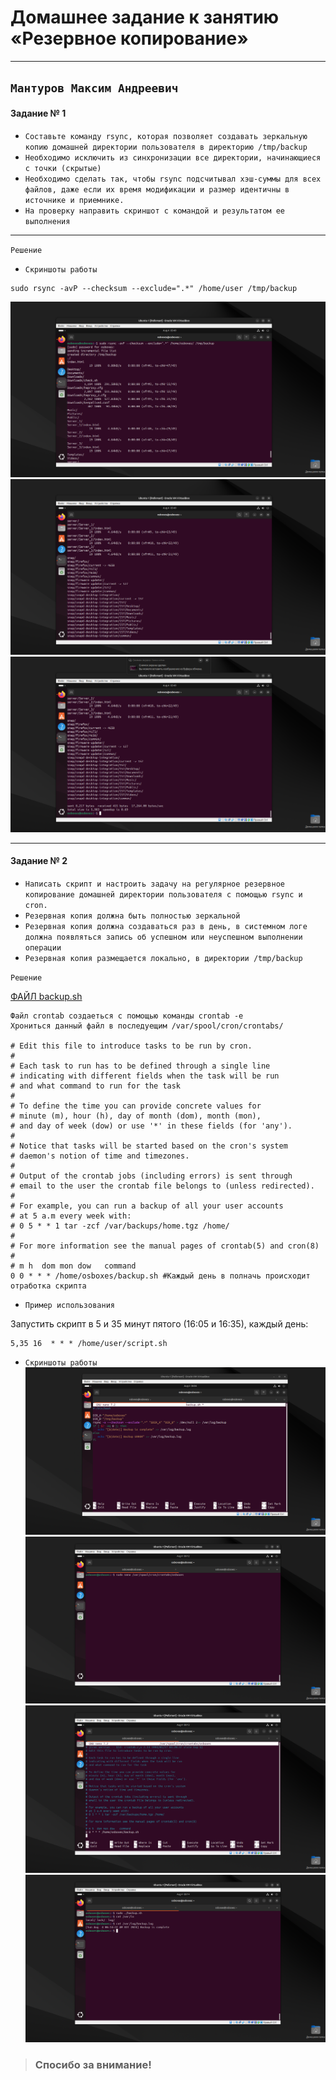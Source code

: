 ﻿#  Домашнее задание к занятию «Резервное копирование»

---

`Мантуров Максим Андреевич`
---

#### Задание № 1 
- `Составьте команду rsync, которая позволяет создавать зеркальную копию домашней директории пользователя в директорию /tmp/backup`
- `Необходимо исключить из синхронизации все директории, начинающиеся с точки (скрытые)`
- `Необходимо сделать так, чтобы rsync подсчитывал хэш-суммы для всех файлов, даже если их время модификации и размер идентичны в источнике и приемнике.`
- `На проверку направить скриншот с командой и результатом ее выполнения`

---
`Решение`


- `Cкриншоты работы `

```
sudo rsync -avP --checksum --exclude=".*" /home/user /tmp/backup
```
![1-1](https://github.com/MaximMantr/Fault_tolerance/blob/Backup/Backup_imag/Task-1/1.png)
![1-2](https://github.com/MaximMantr/Fault_tolerance/blob/Backup/Backup_imag/Task-1/2.png)
![1-3](https://github.com/MaximMantr/Fault_tolerance/blob/Backup/Backup_imag/Task-1/3.png)



---

#### Задание № 2 

- `Написать скрипт и настроить задачу на регулярное резервное копирование домашней директории пользователя с помощью rsync и cron.`
- `Резервная копия должна быть полностью зеркальной`
- `Резервная копия должна создаваться раз в день, в системном логе должна появляться запись об успешном или неуспешном выполнении операции`
- `Резервная копия размещается локально, в директории /tmp/backup`


`Решение`

[ФАЙЛ backup.sh](https://github.com/MaximMantr/Fault_tolerance/blob/Backup/Backup_imag/file/backup.sh)
```
Файл crontab создаеться с помощью команды crontab -e 
Хрониться данный файл в последуещим /var/spool/cron/crontabs/

# Edit this file to introduce tasks to be run by cron.
# 
# Each task to run has to be defined through a single line
# indicating with different fields when the task will be run
# and what command to run for the task
# 
# To define the time you can provide concrete values for
# minute (m), hour (h), day of month (dom), month (mon),
# and day of week (dow) or use '*' in these fields (for 'any').
# 
# Notice that tasks will be started based on the cron's system
# daemon's notion of time and timezones.
# 
# Output of the crontab jobs (including errors) is sent through
# email to the user the crontab file belongs to (unless redirected).
# 
# For example, you can run a backup of all your user accounts
# at 5 a.m every week with:
# 0 5 * * 1 tar -zcf /var/backups/home.tgz /home/
# 
# For more information see the manual pages of crontab(5) and cron(8)
# 
# m h  dom mon dow   command
0 0 * * * /home/osboxes/backup.sh #Каждый день в полначь происходит отработка скрипта

```
- `Пример использования `

Запустить скрипт в 5 и 35 минут пятого (16:05 и 16:35), каждый день:
```
5,35 16  * * * /home/user/script.sh 

```

- `Cкриншоты работы`
![2-4](https://github.com/MaximMantr/Fault_tolerance/blob/Backup/Backup_imag/Task-2/4.png)
![2-5](https://github.com/MaximMantr/Fault_tolerance/blob/Backup/Backup_imag/Task-2/5.png)
![2-6](https://github.com/MaximMantr/Fault_tolerance/blob/Backup/Backup_imag/Task-2/6.png)
![2-7](https://github.com/MaximMantr/Fault_tolerance/blob/Backup/Backup_imag/Task-2/7.png)

> ### Спосибо за внимание!
